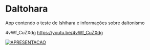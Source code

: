 # Daltohara
App contendo o teste de Ishihara e informações sobre daltonismo

4vWf_CuZXdg
https://youtu.be/4vWf_CuZXdg

[![APRESENTACAO](https://img.youtube.com/vi/4vWf_CuZXdg/0.jpg)](https://www.youtube.com/watch?v=4vWf_CuZXdg "Apresentação")
